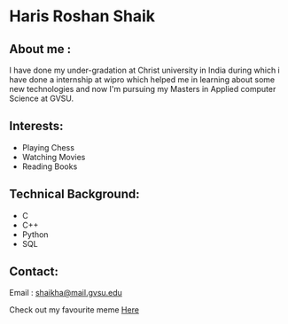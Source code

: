 # Haris Roshan Shaik
## About me : 
I have done my under-gradation at Christ university in India during which i have done a internship at wipro which helped me in learning about some new technologies and now I'm pursuing my Masters in Applied computer Science at GVSU.
## Interests:
- Playing Chess
- Watching Movies
- Reading Books

## Technical Background:
- C
- C++
- Python
- SQL

## Contact:
Email : shaikha@mail.gvsu.edu

Check out my favourite meme [Here](https://encrypted-tbn0.gstatic.com/images?q=tbn:ANd9GcTZeevGt0kqycbc72MULt-zWsqKft4Xc-Fx4MAwLohZtNm718WBiV7p9G9R-RvEzS_DeCQ&usqp=CAU)